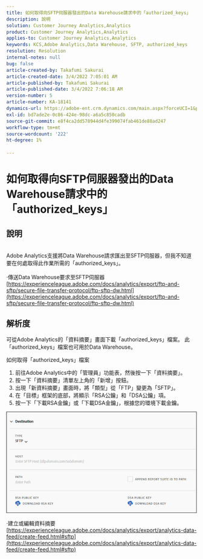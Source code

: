 ```yaml
---
title: 如何取得向SFTP伺服器發出的Data Warehouse請求中的「authorized_keys」
description: 說明
solution: Customer Journey Analytics,Analytics
product: Customer Journey Analytics,Analytics
applies-to: Customer Journey Analytics,Analytics
keywords: KCS,Adobe Analytics,Data Warehouse, SFTP, authorized_keys
resolution: Resolution
internal-notes: null
bug: false
article-created-by: Takafumi Sakurai
article-created-date: 3/4/2022 7:05:01 AM
article-published-by: Takafumi Sakurai
article-published-date: 3/4/2022 7:06:18 AM
version-number: 5
article-number: KA-18141
dynamics-url: https://adobe-ent.crm.dynamics.com/main.aspx?forceUCI=1&pagetype=entityrecord&etn=knowledgearticle&id=ba13bc65-899b-ec11-b400-00224805a4ef
exl-id: bd7ade2e-0c86-424e-98dc-a6a5c850cadb
source-git-commit: e8f4ca2dd578944d4fe399074fab461de88ad247
workflow-type: tm+mt
source-wordcount: '222'
ht-degree: 1%

---
```


# 如何取得向SFTP伺服器發出的Data Warehouse請求中的「authorized_keys」

## 說明

<br>Adobe Analytics支援將Data Warehouse請求匯出至SFTP伺服器，但我不知道要在何處取得此作業所需的「authorized_keys」。<br><br>
·傳送Data Warehouse要求至SFTP伺服器
[https://experienceleague.adobe.com/docs/analytics/export/ftp-and-sftp/secure-file-transfer-protocol/ftp-sftp-dw.html](https://experienceleague.adobe.com/docs/analytics/export/ftp-and-sftp/secure-file-transfer-protocol/ftp-sftp-dw.html)

## 解析度


可從Adobe Analytics的「資料摘要」畫面下載「authorized_keys」檔案。 此「authorized_keys」檔案也可用於Data Warehouse。

如何取得「authorized_keys」檔案

1. 前往Adobe Analytics中的「管理員」功能表，然後按一下「資料摘要」。
2. 按一下「資料摘要」清單左上角的「新增」按鈕。
3. 出現「新資料摘要」畫面時，將「類型」從「FTP」變更為「SFTP」。
4. 在「目標」框架的底部，將顯示「RSA公鑰」和「DSA公鑰」項。
5. 按一下「下載RSA金鑰」或「下載DSA金鑰」，根據您的環境下載金鑰。


![](assets/50e37472-899b-ec11-b400-00224805a4ef.png)

·建立或編輯資料摘要
[https://experienceleague.adobe.com/docs/analytics/export/analytics-data-feed/create-feed.html#sftp](https://experienceleague.adobe.com/docs/analytics/export/analytics-data-feed/create-feed.html#sftp)
